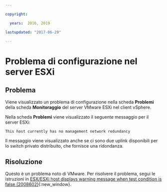 ```yaml
---

copyright:

  years:  2016, 2019

lastupdated: "2017-06-29"

---
```


# Problema di configurazione nel server ESXi

## Problema
Viene visualizzato un problema di configurazione nella scheda **Problemi** della scheda **Monitoraggio** del server VMware ESXi nel client vSphere.

Nella scheda **Problemi** viene visualizzato il seguente messaggio per il server ESXi:

`This host currently has no management network redundancy`

Il messaggio viene visualizzato anche se ci sono due uplink disponibili per lo switch privato distribuito, che fornisce una ridondanza.

## Risoluzione
Questo è un problema noto di VMware. Per risolvere il problema, segui le istruzioni in [ESX/ESXi host displays warning message when test condition is false (2008602)](https://kb.vmware.com/selfservice/search.do?cmd=displayKC&docType=kc&docTypeID=DT_KB_1_1&externalId=2008602){:new_window}.
